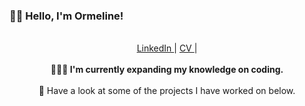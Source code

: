 ### 👋🏾 Hello, I'm Ormeline!

<p align="center">
  <br>  
  <a href="https://www.linkedin.com/in/ormeline-luyengi-626491211">LinkedIn </a> |   
  <a href="https://www.dropbox.com/s/rggb10vopxd2s9u/Ormeline%20Luyengi%20CV%20.pdf?dl=0">CV </a> |  
  <br><br>   
  <b>👩🏾‍💻 I'm currently expanding my knowledge on coding.</b>   
  <br><br>    
  🚀 Have a look at some of the projects I have worked on below.   
  <br><br>    
</p>
